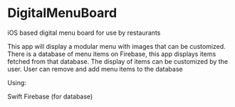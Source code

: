 # DigitalMenuBoard
iOS based digital menu board for use by restaurants

This app will display a modular menu with images that can be customized.
There is a database of menu items on Firebase, this app displays items fetched from that database.
The display of items can be customized by the user.
User can remove and add menu items to the database

Using:

Swift
Firebase (for database)
